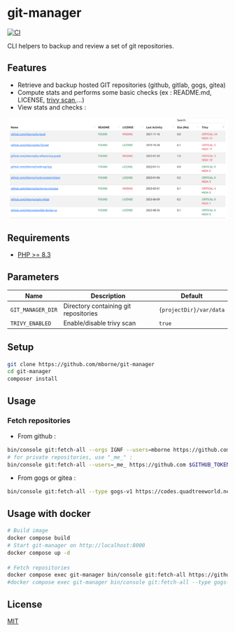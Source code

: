 # git-manager

[![CI](https://github.com/mborne/git-manager/actions/workflows/ci.yml/badge.svg)](https://github.com/mborne/git-manager/actions/workflows/ci.yml)

CLI helpers to backup and review a set of git repositories.

## Features

* Retrieve and backup hosted GIT repositories (github, gitlab, gogs, gitea)
* Compute stats and performs some basic checks (ex : README.md, LICENSE, [trivy scan](https://aquasecurity.github.io/trivy/),...)
* View stats and checks :

![screenshot](docs/screenshot.png)

## Requirements

* [PHP >= 8.3](https://www.php.net/supported-versions)

## Parameters

| Name              | Description                           | Default                 |
| ----------------- | ------------------------------------- | ----------------------- |
| `GIT_MANAGER_DIR` | Directory containing git repositories | `{projectDir}/var/data` |
| `TRIVY_ENABLED`   | Enable/disable trivy scan             | `true`                  |

## Setup

```bash
git clone https://github.com/mborne/git-manager
cd git-manager
composer install
```

## Usage

### Fetch repositories

* From github :

```bash
bin/console git:fetch-all --orgs IGNF --users=mborne https://github.com $GITHUB_TOKEN
# for private repositories, use "_me_" :
bin/console git:fetch-all --users=_me_ https://github.com $GITHUB_TOKEN
```

* From gogs or gitea :

```bash
bin/console git:fetch-all --type gogs-v1 https://codes.quadtreeworld.net $QTW_TOKEN
```

## Usage with docker

```bash
# Build image
docker compose build
# Start git-manager on http://localhost:8000
docker compose up -d

# Fetch repositories
docker compose exec git-manager bin/console git:fetch-all https://github.com -u mborne
#docker compose exec git-manager bin/console git:fetch-all --type gogs-v1 https://codes.quadtreeworld.net $QTW_TOKEN
```

## License

[MIT](LICENSE)

